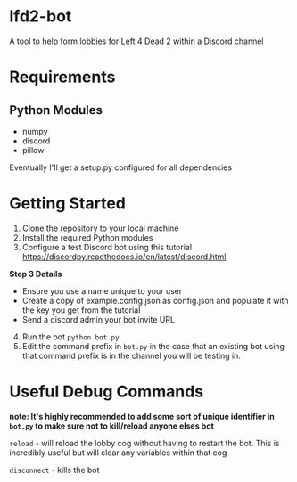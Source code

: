 # lfd2-bot
A tool to help form lobbies for Left 4 Dead 2 within a Discord channel

# Requirements
## Python Modules
- numpy
- discord
- pillow

Eventually I'll get a setup.py configured for all dependencies

# Getting Started

1. Clone the repository to your local machine
2. Install the required Python modules
3. Configure a test Discord bot using this tutorial https://discordpy.readthedocs.io/en/latest/discord.html

**Step 3 Details**
- Ensure you use a name unique to your user
- Create a copy of example.config.json as config.json and populate it with the key you get from the tutorial
- Send a discord admin your bot invite URL

4. Run the bot `python bot.py`
5. Edit the command prefix in `bot.py` in the case that an existing bot using that command prefix is in the channel you will be testing in.

# Useful Debug Commands

**note: It's highly recommended to add some sort of unique identifier in `bot.py` to make sure not to kill/reload anyone elses bot**

`reload` - will reload the lobby cog without having to restart the bot. This is incredibly useful but will clear any variables within that cog

`disconnect` - kills the bot 



